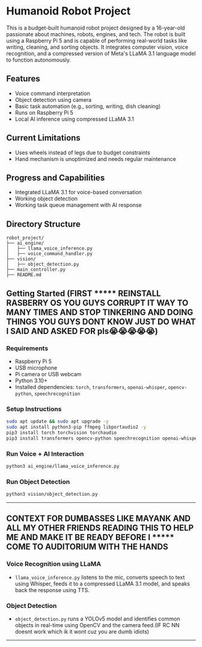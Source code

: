 # Humanoid Robot Project

This is a budget-built humanoid robot project designed by a 16-year-old passionate about machines, robots, engines, and tech. The robot is built using a Raspberry Pi 5 and is capable of performing real-world tasks like writing, cleaning, and sorting objects. It integrates computer vision, voice recognition, and a compressed version of Meta's LLaMA 3.1 language model to function autonomously.

## Features
- Voice command interpretation
- Object detection using camera
- Basic task automation (e.g., sorting, writing, dish cleaning)
- Runs on Raspberry Pi 5
- Local AI inference using compressed LLaMA 3.1

## Current Limitations
- Uses wheels instead of legs due to budget constraints
- Hand mechanism is unoptimized and needs regular maintenance

## Progress and Capabilities
- Integrated LLaMA 3.1 for voice-based conversation
- Working object detection
- Working task queue management with AI response

## Directory Structure
```
robot_project/
├── ai_engine/
│   ├── llama_voice_inference.py
│   ├── voice_command_handler.py
├── vision/
│   ├── object_detection.py
├── main_controller.py
├── README.md
```

## Getting Started (FIRST ***** REINSTALL RASBERRY OS YOU GUYS CORRUPT IT WAY TO MANY TIMES AND STOP TINKERING AND DOING THINGS YOU GUYS DONT KNOW JUST DO WHAT I SAID AND ASKED FOR pls😭😭😭😭😭)

### Requirements
- Raspberry Pi 5
- USB microphone
- Pi camera or USB webcam
- Python 3.10+
- Installed dependencies: `torch`, `transformers`, `openai-whisper`, `opencv-python`, `speechrecognition`

### Setup Instructions
```bash
sudo apt update && sudo apt upgrade -y
sudo apt install python3-pip ffmpeg libportaudio2 -y
pip3 install torch torchvision torchaudio
pip3 install transformers opencv-python speechrecognition openai-whisper
```

### Run Voice + AI Interaction
```bash
python3 ai_engine/llama_voice_inference.py
```

### Run Object Detection
```bash
python3 vision/object_detection.py
```

---

## CONTEXT FOR DUMBASSES LIKE MAYANK AND ALL MY OTHER FRIENDS READING THIS TO HELP ME AND MAKE IT BE READY BEFORE I ***** COME TO AUDITORIUM WITH THE HANDS

### Voice Recognition using LLaMA
- `llama_voice_inference.py` listens to the mic, converts speech to text using Whisper, feeds it to a compressed LLaMA 3.1 model, and speaks back the response using TTS.

### Object Detection
- `object_detection.py` runs a YOLOv5 model and identifies common objects in real-time using OpenCV and the camera feed.(IF RC NN doesnt work which ik it wont cuz you are dumb idiots)

---
